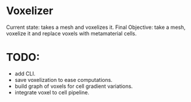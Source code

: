 # Voxelizer

Current state: takes a mesh and voxelizes it.
Final Objective: take a mesh, voxelize it and replace voxels with metamaterial cells.

# TODO:
- add CLI.
- save voxelization to ease computations.
- build graph of voxels for cell gradient variations.
- integrate voxel to cell pipeline.